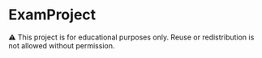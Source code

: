 # ExamProject
⚠️ This project is for educational purposes only.
Reuse or redistribution is not allowed without permission.
